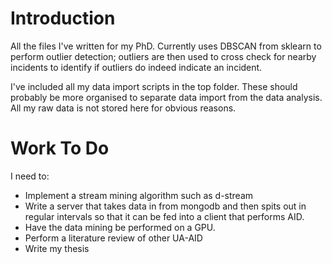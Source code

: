 Introduction
============

All the files I've written for my PhD. Currently uses DBSCAN from sklearn to perform outlier detection; outliers
are then used to cross check for nearby incidents to identify if outliers do indeed indicate an incident. 
 
I've included all my data import scripts in the top folder. These should probably be more organised to separate data
import from the data analysis. All my raw data is not stored here for obvious reasons.
 
Work To Do
===========
I need to:

* Implement a stream mining algorithm such as d-stream
* Write a server that takes data in from mongodb and then spits out in regular intervals so that it can be fed into a 
client that performs AID.
* Have the data mining be performed on a GPU.
* Perform a literature review of other UA-AID
* Write my thesis